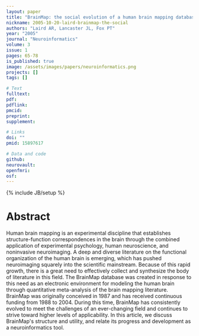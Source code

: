 ```yaml
---
layout: paper
title: "BrainMap: the social evolution of a human brain mapping database."
nickname: 2005-10-20-laird-brainmap-the-social
authors: "Laird AR, Lancaster JL, Fox PT"
year: "2005"
journal: "Neuroinformatics"
volume: 3
issue: 1
pages: 65-78
is_published: true
image: /assets/images/papers/neuroinformatics.png
projects: []
tags: []

# Text
fulltext:
pdf:
pdflink:
pmcid: 
preprint:
supplement:

# Links
doi: ""
pmid: 15897617

# Data and code
github:
neurovault:
openfmri:
osf:
---
```

{% include JB/setup %}

# Abstract

Human brain mapping is an experimental discipline that establishes structure-function correspondences in the brain through the combined application of experimental psychology, human neuroscience, and noninvasive neuroimaging. A deep and diverse literature on the functional organization of the human brain is emerging, which has pushed neuroimaging squarely into the scientific mainstream. Because of this rapid growth, there is a great need to effectively collect and synthesize the body of literature in this field. The BrainMap database was created in response to this need as an electronic environment for modeling the human brain through quantitative meta-analysis of the brain mapping literature. BrainMap was originally conceived in 1987 and has received continuous funding from 1988 to 2004. During this time, BrainMap has consistently evolved to meet the challenges of an ever-changing field and continues to strive toward higher levels of applicability. In this article, we discuss BrainMap's structure and utility, and relate its progress and development as a neuroinformatics tool.
